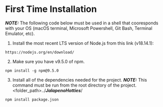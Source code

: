 # First Time Installation

***NOTE:*** The following code below must be used in a shell that cooresponds with your OS (macOS terminal, Microsoft Powershell, Git Bash, Terminal Emulator, etc).


1. Install the most recent LTS version of Node.js from this link (v18.14.1):
```
https://nodejs.org/en/download/
```

2. Make sure you have v9.5.0 of npm. 
```
npm install -g npm@9.5.0
```

3. Install all of the dependencies needed for the project. ***NOTE:*** This command must be run from the root directory of the project. <folder_path>../***JalapenoHotties***/
```
npm install package.json
```
